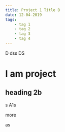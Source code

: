 ```yaml
---
title: Project 1 Title B
date: 12-04-2019
tags:
    - tag 1
    - tag 2
    - tag 3
    - tag 4
---
```


D
dss
DS

# I am project

## heading 2b

s
A1s

more

as